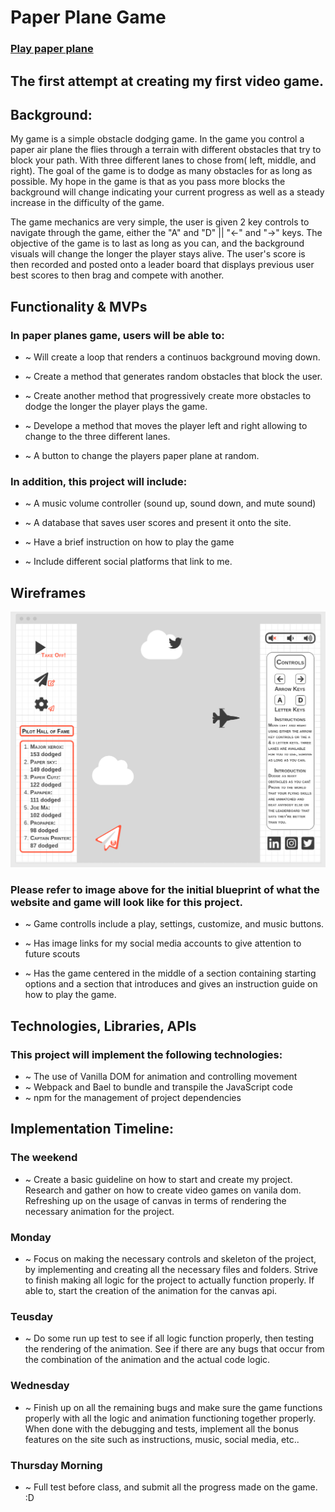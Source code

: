 # Paper Plane Game
### [Play paper plane](https://jangcla.github.io/paper-plane-game/)

## The first attempt at creating my first video game.

## Background:

My game is a simple obstacle dodging game. In the game you control a paper air plane the flies through a terrain with different obstacles that try to block your path. With three different lanes to chose from( left, middle, and right). The goal of the game is to dodge as many obstacles for as long as possible. My hope in the game is that as you pass more blocks the background will change indicating your current progress as well as a steady increase in the difficulty of the game. 

The game mechanics are very simple, the user is given 2 key controls to navigate through the game, either the "A" and "D" || "<-" and "->" keys. The objective of the game is to last as long as you can, and the background visuals will change the longer the player stays alive. The user's score is then recorded and posted onto a leader board that displays previous user best scores to then brag and compete with another.

## Functionality & MVPs
### In paper planes game, users will be able to: 
*  ~ Will create a loop that renders a continuos background moving down.

*  ~ Create a method that generates random obstacles that block the user. 

*  ~ Create another method that progressively create more obstacles to dodge the longer the player plays the game.

*  ~ Develope a method that moves the player left and right allowing to change to the three different lanes.
  
*  ~ A button to change the players paper plane at random. 


### In addition, this project will include:
*  ~ A music volume controller (sound up, sound down, and mute sound)
  
* ~ A database that saves user scores and present it onto the site.
  
*  ~ Have a brief instruction on how to play the game
  
*  ~ Include different social platforms that link to me.
  

## Wireframes
![wireframe image](./images/wireframe.png)
### Please refer to image above for the initial blueprint of what the website and game will look like for this project.

* ~ Game controlls include a play, settings, customize, and music buttons.

* ~ Has image links for my social media accounts to give attention to future scouts

* ~ Has the game centered in the middle of a section containing starting options and a section that introduces and gives an instruction guide on how to play the game.

## Technologies, Libraries, APIs
### This project will implement the following technologies:

* ~ The use of Vanilla DOM for animation and controlling movement
* ~ Webpack and Bael to bundle and transpile the JavaScript code
* ~ npm for the management of project dependencies

## Implementation Timeline:

### The weekend
* ~ Create a basic guideline on how to start and create my project. Research and gather on how to create video games on vanila dom. 
Refreshing up on the usage of canvas in terms of rendering the necessary animation for the project.

### Monday
* ~ Focus on making the necessary controls and skeleton of the project, by implementing and creating all the necessary files and folders.
Strive to finish making all logic for the project to actually function properly. If able to, start the creation of the animation for 
the canvas api.

### Teusday
* ~ Do some run up test to see if all logic function properly, then testing the rendering of the animation. See if there are any bugs that
occur from the combination of the animation and the actual code logic.

### Wednesday
* ~ Finish up on all the remaining bugs and make sure the game functions properly with all the logic and animation functioning together
properly. When done with the debugging and tests, implement all the bonus features on the site such as instructions, music, social media, etc..

### Thursday Morning
* ~ Full test before class, and submit all the progress made on the game. :D
